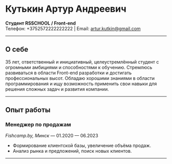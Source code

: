 # Кутькин Артур Андреевич

**Студент RSSCHOOL / Front-end**  
Телефон: +3752572222222222 | Email: artur.kutkin@gmail.com

---

## О себе
35 лет, ответственный и инициативный, целеустремлённый студент с огромными амбициями и способностями к обучению. Стремлюсь развиваться в области Front-end разработки и достигать профессиональных высот. Обладаю хорошими знаниями в области программирования и ищу возможность применить свои навыки для решения сложных задач и развития компании.

---

## Опыт работы

### Менеджер по продажам
*Fishcamp.by, Минск* — 01.2020 — 06.2023  
- Формирование клиентской базы, увеличение объёма продаж.
- Анализ рынка и предложений, поиск новых клиентов.  
---